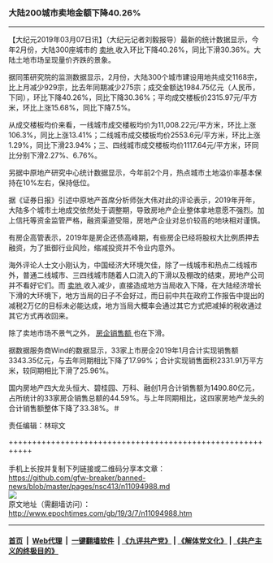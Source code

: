 ### 大陆200城市卖地金额下降40.26%
------------------------

<p>
 【大纪元2019年03月07日讯】（大纪元记者刘毅报导）最新的统计数据显示，今年2月份，大陆300座城市的
 <a href="http://www.epochtimes.com/gb/tag/%E5%8D%96%E5%9C%B0.html">
  卖地
 </a>
 收入环比下降40.26%，同比下滑30.36%。大陆土地市场呈现量价齐跌的景象。
</p>
<p>
 据同策研究院的监测数据显示，2月份，大陆300个城市建设用地共成交1168宗，比上月减少929宗，比去年同期减少275宗；成交金额达1984.75亿元（人民币，下同），环比下降40.26%，同比下降30.36%；平均成交楼板价2315.97元/平方米，环比上涨15.68%，同比下降7.5%。
</p>
<p>
 从成交楼板均价来看，一线城市成交楼板均价为11,008.22元/平方米，环比上涨106.3%，同比上涨13.41%；二线城市成交楼板均价2553.6元/平方米，环比上涨1.29%，同比下滑23.94%；三、四线城市成交楼板均价1117.64元/平方米，环同比分别下滑2.27%、6.76%。
</p>
<p>
 另据中原地产研究中心统计数据显示，今年前2个月，热点城市土地溢价率基本保持在10%左右，保持低位。
</p>
<p>
 据《证券日报》引述中原地产首席分析师张大伟对此的评论表示，2019年开年，大陆多个城市土地成交依然处于调整期，导致房地产企业整体拿地意愿不强烈。加上信托等资金监管严格，融资渠道受阻，房地产企业对总价较高的地块相对谨慎。
</p>
<p>
 有房企高管表示，2019年是房企还债高峰期，有些房企已经将股权大比例质押去融资，为了抵御行业风险，缩减投资并不令业内意外。
</p>
<p>
 海外评论人士文小刚认为，中国经济大环境欠佳，除了一线城市和热点二线城市外，普通二线城市、三四线城市随着人口流入的下滑以及棚改的结束，房地产公司并不看好它们。而
 <a href="http://www.epochtimes.com/gb/tag/%E5%8D%96%E5%9C%B0.html">
  卖地
 </a>
 收入减少，直接造成地方当局收入下降，在大陆经济增长下滑的大环境下，地方当局的日子不会好过，而日前中共在政府工作报告中提出的减税2万亿的目标未必能达成，地方当局大概率会通过其它方式把减掉的税收通过其它方式再收回来。
</p>
<p>
 除了卖地市场不景气之外，
 <a href="http://www.epochtimes.com/gb/tag/%E6%88%BF%E4%BC%81%E9%94%80%E5%94%AE%E9%A2%9D.html">
  房企销售额
 </a>
 也在下滑。
</p>
<p>
 据数据服务商Wind的数据显示，33家上市房企2019年1月合计实现销售额3343.35亿元，与去年同期相比下降了17.99%；合计实现销售面积2331.91万平方米，较同期相比下滑了25.96%。
</p>
<p>
 国内房地产四大龙头恒大、碧桂园、万科、融创1月合计销售额为1490.80亿元，占所统计的33家房企销售总额的44.59%。与上年同期相比，这四家房地产龙头的合计销售额整体下降了33.38%。＃
</p>
<p>
 责任编辑：林琮文
</p>

+++++++++++++++++++++++++++++++++++++++++++++++++++++++++++<br/><br/>
手机上长按并复制下列链接或二维码分享本文章：<br/>
https://github.com/gfw-breaker/banned-news/blob/master/pages/nsc413/n11094988.md <br/>
<a href='https://github.com/gfw-breaker/banned-news/blob/master/pages/nsc413/n11094988.md'><img src='https://github.com/gfw-breaker/banned-news/blob/master/pages/nsc413/n11094988.md.png'/></a> <br/>
原文地址（需翻墙访问）：http://www.epochtimes.com/gb/19/3/7/n11094988.htm


------------------------
#### [首页](https://github.com/gfw-breaker/banned-news/blob/master/README.md) &nbsp;|&nbsp; [Web代理](https://github.com/labour-camp/helloworld) &nbsp;|&nbsp; [一键翻墙软件](https://github.com/gfw-breaker/nogfw/blob/master/README.md) &nbsp;| [《九评共产党》](https://github.com/gfw-breaker/9ping.md/blob/master/README.md#九评之一评共产党是什么) | [《解体党文化》](https://github.com/gfw-breaker/jtdwh.md/blob/master/README.md) | [《共产主义的终极目的》](https://github.com/gfw-breaker/gczydzjmd.md/blob/master/README.md)

